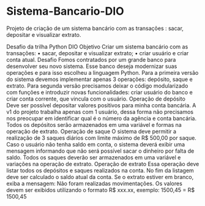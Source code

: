 # Sistema-Bancario-DIO
Projeto de criação de um sistema bancário com as transações : sacar, depositar e visualizar extrato.

Desafio da trilha Python DIO
Objetivo
Criar um sistema bancário com as transações:
•	sacar, depositar e visualizar extrato;
•	criar usuário e criar conta atual.
Desafio
Fomos contratados por um grande banco para desenvolver seu novo sistema. Esse banco deseja modernizar suas operações e para isso escolheu a linguagem Python.
Para a primeira versão do sistema devemos implementar apenas 3 operações: depósito, saque e extrato.
Para segunda versão precisamos deixar o código modularizado com funções e introduzir novas funcionalidades: criar usuário do banco e criar conta corrente, que vincula com o usuário.
Operação de depósito
Deve ser possível depositar valores positivos para minha conta bancária. A v1 do projeto trabalha apenas com 1 usuário, dessa forma não precisamos nos preocupar em identificar qual é o número da agência e conta bancária. Todos os depósitos serão armazenados em uma variável e formas na operação de extrato.
Operação de saque
O sistema deve permitir a realização de 3 saques diários com limite máximo de R$ 500,00 por saque. Caso o usuário não tenha saldo em conta, o sistema deverá exibir uma mensagem informando que não será possível sacar o dinheiro por falta de saldo. Todos os saques deverão ser armazenados em uma variável e variações na operação de extrato.
Operação de extrato
Essa operação deve listar todos os depósitos e saques realizados na conta. No fim da listagem deve ser calculado o saldo atual da conta. Se o extrato estiver em branco, exiba a mensagem: Não foram realizadas movimentações.
Os valores devem ser exibidos utilizando o formato R$ xxx.xx, exemplo:
1500,45 = R$ 1500,45
